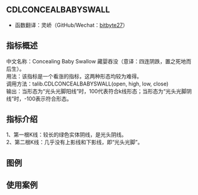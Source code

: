 ## CDLCONCEALBABYSWALL
* 函数翻译：灵峤（GitHub/Wechat：[bitbyte27](https://github.com/bitbyte27)）

## 指标概述
中文名称：Concealing Baby Swallow 藏婴吞没（意译：四连阴跌，置之死地而后生）。<br>
用法：该指标是一个看涨的指标，这两种形态均较为难得。<br>
调用方法：talib.CDLCONCEALBABYSWALL(open, high, low, close)<br>
输出：当形态为“光头光脚阳线”时，100代表符合k线形态；当形态为“光头光脚阴线”时，-100表示符合形态。<br>

## 指标介绍
1、第一根K线：较长的绿色实体阴线，是光头阴线。<br>
2、第二根K线：几乎没有上影线和下影线，即“光头光脚”。<br>

## 图例

## 使用案例
